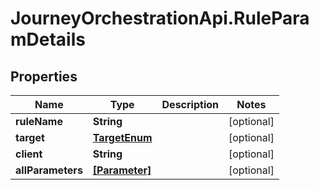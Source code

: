 # JourneyOrchestrationApi.RuleParamDetails

## Properties

Name | Type | Description | Notes
------------ | ------------- | ------------- | -------------
**ruleName** | **String** |  | [optional] 
**target** | [**TargetEnum**](TargetEnum.md) |  | [optional] 
**client** | **String** |  | [optional] 
**allParameters** | [**[Parameter]**](Parameter.md) |  | [optional] 


